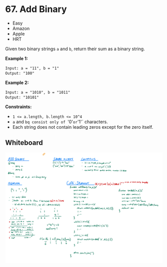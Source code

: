 # 67. Add Binary
- Easy
- Amazon
- Apple
- HRT

Given two binary strings `a` and `b`, return their sum as a binary string.

**Example 1:**
```
Input: a = "11", b = "1"
Output: "100"
```

**Example 2:**
```
Input: a = "1010", b = "1011"
Output: "10101"
```

**Constraints:**
- `1 <= a.length, b.length <= 10^4`
- `a` and `bq consist only of `'0'` or `'1'` characters.
- Each string does not contain leading zeros except for the zero itself.

## Whiteboard
![Whiteboard Image][whiteboard-image]

<!-- Refs -->
[whiteboard-image]: whiteboard.jpg

